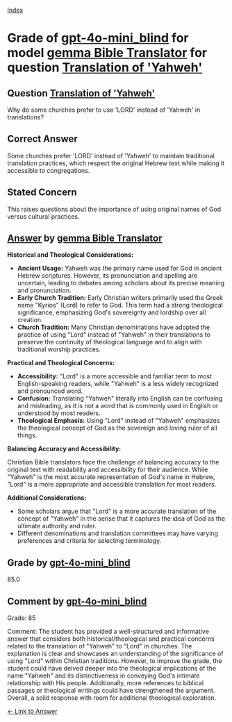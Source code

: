 
[Index](../../../../index.md)
# Grade of [gpt-4o-mini_blind](../../../grading_models/gpt-4o-mini_blind.md) for model [gemma Bible Translator](../../../answering_models/gemma_Bible_Translator.md) for question [Translation of 'Yahweh'](../../../questions/Translation_of__Yahweh_.md)

## Question [Translation of 'Yahweh'](../../../questions/Translation_of__Yahweh_.md)
Why do some churches prefer to use 'LORD' instead of 'Yahweh' in translations?

## Correct Answer
Some churches prefer 'LORD' instead of 'Yahweh' to maintain traditional translation practices, which respect the original Hebrew text while making it accessible to congregations.

## Stated Concern
This raises questions about the importance of using original names of God versus cultural practices.

## [Answer](../Translation_of__Yahweh_.md) by [gemma Bible Translator](../../../answering_models/gemma_Bible_Translator.md)
**Historical and Theological Considerations:**

* **Ancient Usage:** Yahweh was the primary name used for God in ancient Hebrew scriptures. However, its pronunciation and spelling are uncertain, leading to debates among scholars about its precise meaning and pronunciation.
* **Early Church Tradition:** Early Christian writers primarily used the Greek name "Kyrios" (Lord) to refer to God. This term had a strong theological significance, emphasizing God's sovereignty and lordship over all creation.
* **Church Tradition:** Many Christian denominations have adopted the practice of using "Lord" instead of "Yahweh" in their translations to preserve the continuity of theological language and to align with traditional worship practices.

**Practical and Theological Concerns:**

* **Accessibility:** "Lord" is a more accessible and familiar term to most English-speaking readers, while "Yahweh" is a less widely recognized and pronounced word.
* **Confusion:** Translating "Yahweh" literally into English can be confusing and misleading, as it is not a word that is commonly used in English or understood by most readers.
* **Theological Emphasis:** Using "Lord" instead of "Yahweh" emphasizes the theological concept of God as the sovereign and loving ruler of all things.

**Balancing Accuracy and Accessibility:**

Christian Bible translators face the challenge of balancing accuracy to the original text with readability and accessibility for their audience. While "Yahweh" is the most accurate representation of God's name in Hebrew, "Lord" is a more appropriate and accessible translation for most readers.

**Additional Considerations:**

* Some scholars argue that "Lord" is a more accurate translation of the concept of "Yahweh" in the sense that it captures the idea of God as the ultimate authority and ruler.
* Different denominations and translation committees may have varying preferences and criteria for selecting terminology.

## Grade by [gpt-4o-mini_blind](../../../grading_models/gpt-4o-mini_blind.md)
85.0

## Comment by [gpt-4o-mini_blind](../../../grading_models/gpt-4o-mini_blind.md)
Grade: 85

Comment: The student has provided a well-structured and informative answer that considers both historical/theological and practical concerns related to the translation of "Yahweh" to "Lord" in churches. The explanation is clear and showcases an understanding of the significance of using "Lord" within Christian traditions. However, to improve the grade, the student could have delved deeper into the theological implications of the name "Yahweh" and its distinctiveness in conveying God's intimate relationship with His people. Additionally, more references to biblical passages or theological writings could have strengthened the argument. Overall, a solid response with room for additional theological exploration.

[&lt;- Link to Answer](../Translation_of__Yahweh_.md)
